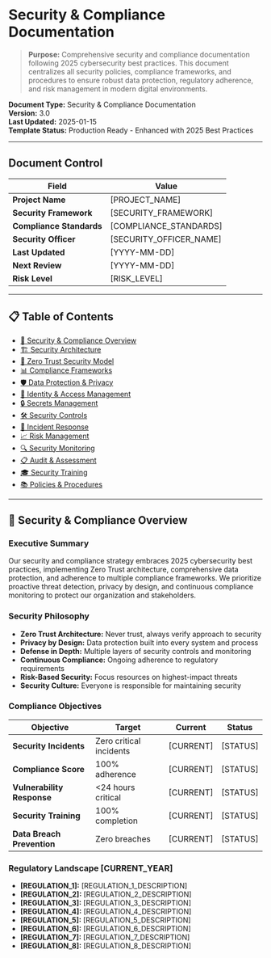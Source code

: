 # Security & Compliance Documentation
> **Purpose:** Comprehensive security and compliance documentation following 2025 cybersecurity best practices. This document centralizes all security policies, compliance frameworks, and procedures to ensure robust data protection, regulatory adherence, and risk management in modern digital environments.

**Document Type:** Security & Compliance Documentation  
**Version:** 3.0  
**Last Updated:** 2025-01-15  
**Template Status:** Production Ready - Enhanced with 2025 Best Practices

---

## Document Control
| Field | Value |
|-------|-------|
| **Project Name** | [PROJECT_NAME] |
| **Security Framework** | [SECURITY_FRAMEWORK] |
| **Compliance Standards** | [COMPLIANCE_STANDARDS] |
| **Security Officer** | [SECURITY_OFFICER_NAME] |
| **Last Updated** | [YYYY-MM-DD] |
| **Next Review** | [YYYY-MM-DD] |
| **Risk Level** | [RISK_LEVEL] |

---

## 📋 Table of Contents
- [🎯 Security & Compliance Overview](#-security--compliance-overview)
- [🏗️ Security Architecture](#️-security-architecture)
- [🔐 Zero Trust Security Model](#-zero-trust-security-model)
- [📊 Compliance Frameworks](#-compliance-frameworks)
- [🛡️ Data Protection & Privacy](#️-data-protection--privacy)
- [🔑 Identity & Access Management](#-identity--access-management)
- [🔒 Secrets Management](#-secrets-management)
- [🛠️ Security Controls](#️-security-controls)
- [🚨 Incident Response](#-incident-response)
- [📈 Risk Management](#-risk-management)
- [🔍 Security Monitoring](#-security-monitoring)
- [📋 Audit & Assessment](#-audit--assessment)
- [🎓 Security Training](#-security-training)
- [📚 Policies & Procedures](#-policies--procedures)

---

## 🎯 Security & Compliance Overview

### Executive Summary
Our security and compliance strategy embraces 2025 cybersecurity best practices, implementing Zero Trust architecture, comprehensive data protection, and adherence to multiple compliance frameworks. We prioritize proactive threat detection, privacy by design, and continuous compliance monitoring to protect our organization and stakeholders.

### Security Philosophy
- **Zero Trust Architecture:** Never trust, always verify approach to security
- **Privacy by Design:** Data protection built into every system and process
- **Defense in Depth:** Multiple layers of security controls and monitoring
- **Continuous Compliance:** Ongoing adherence to regulatory requirements
- **Risk-Based Security:** Focus resources on highest-impact threats
- **Security Culture:** Everyone is responsible for maintaining security

### Compliance Objectives
| Objective | Target | Current | Status |
|-----------|--------|---------|--------|
| **Security Incidents** | Zero critical incidents | [CURRENT] | [STATUS] |
| **Compliance Score** | 100% adherence | [CURRENT] | [STATUS] |
| **Vulnerability Response** | <24 hours critical | [CURRENT] | [STATUS] |
| **Security Training** | 100% completion | [CURRENT] | [STATUS] |
| **Data Breach Prevention** | Zero breaches | [CURRENT] | [STATUS] |

### Regulatory Landscape [CURRENT_YEAR]
- **[REGULATION_1]:** [REGULATION_1_DESCRIPTION]
- **[REGULATION_2]:** [REGULATION_2_DESCRIPTION]
- **[REGULATION_3]:** [REGULATION_3_DESCRIPTION]
- **[REGULATION_4]:** [REGULATION_4_DESCRIPTION]
- **[REGULATION_5]:** [REGULATION_5_DESCRIPTION]
- **[REGULATION_6]:** [REGULATION_6_DESCRIPTION]
- **[REGULATION_7]:** [REGULATION_7_DESCRIPTION]
- **[REGULATION_8]:** [REGULATION_8_DESCRIPTION]